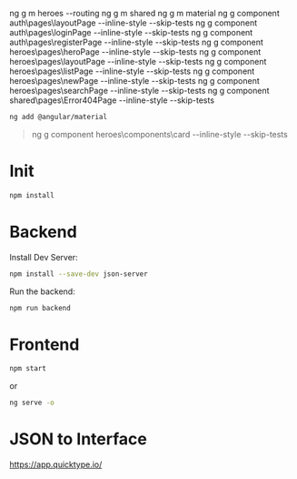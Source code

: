 

ng g m heroes --routing
ng g m shared
ng g m material
ng g component auth\pages\layoutPage --inline-style --skip-tests
ng g component auth\pages\loginPage --inline-style --skip-tests
ng g component auth\pages\registerPage --inline-style --skip-tests
ng g component heroes\pages\heroPage --inline-style --skip-tests
ng g component heroes\pages\layoutPage --inline-style --skip-tests
ng g component heroes\pages\listPage --inline-style --skip-tests
ng g component heroes\pages\newPage --inline-style --skip-tests
ng g component heroes\pages\searchPage --inline-style --skip-tests
ng g component shared\pages\Error404Page --inline-style --skip-tests


```bash
ng add @angular/material
```

> ng g component heroes\components\card --inline-style --skip-tests

# Init

```bash
npm install
```

# Backend

Install Dev Server:

```bash
npm install --save-dev json-server
```

Run the backend:

```bash
npm run backend
```

# Frontend

```bash
npm start
```
or
```bash
ng serve -o
```

# JSON to Interface

https://app.quicktype.io/
